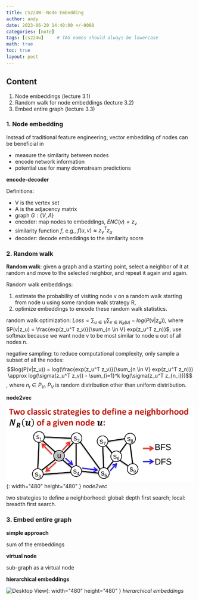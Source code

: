 ```yaml
---
title: CS224W--Node Embedding
author: andy
date: 2023-06-20 14:40:00 +/-0080
categories: [note]
tags: [cs224w]     # TAG names should always be lowercase
math: true
toc: true
layout: post
---
```


## Content
1. Node embeddings (lecture 3.1)
2. Random walk for node embeddings  (lecture 3.2)
3. Embed entire graph (lecture 3.3)

### 1. Node embedding
Instead of traditional feature engineering, vector embedding of nodes can be beneficial in
 - measure the similarity between nodes
 - encode network information
 - potential use for many downstream predictions

**encode-decoder**

Definitions:
- V is the vertex set
- A is the adjacency matrix
- graph $G : \{ V, A \}$
- encoder: map nodes to embeddings, $ENC(v) = z_v$
- similarity function $f$, e.g., $f(u,v) \approx z_v^T z_u$
- decoder: decode embeddings to the similarity score

### 2. Random walk
**Random walk**: given a graph and a starting point, select a neighbor of it at random and move to the selected neighbor, and repeat it again and again.

Random walk embeddings: 
1) estimate the probability of visiting node v on a random walk starting from node u using some random walk strategy R,
2) optimize embeddings to encode these random walk statistics.

random walk optimization:
$Loss = \sum_{u \in V} \sum_{v \in N_R(u)} - log(P(v|z_u))$,
where $P(v|z_u) = \frac{exp(z_u^T z_v)}{\sum_{n \in V} exp(z_u^T z_n)}$, use softmax because we want node v to be most similar to node u out of all nodes n.

negative sampling: 
to reduce computational complexity, only sample a subset of all the nodes:
$$log(P(v|z_u)) = log(\frac{exp(z_u^T z_v)}{\sum_{n \in V} exp(z_u^T z_n)}) \approx log(\sigma(z_u^T z_v)) - \sum_{i=1}^k log(\sigma(z_u^T z_{n_i}))$$, where $n_i \in P_V$, $P_V$ is random distribution other than uniform distribution.

**node2vec**

![Desktop View](/assets/img/post/2023-06-23-node2vec.png){: width="480" height="480" }
_node2vec_

two strategies to define a neighborhood:
global: depth first search; local: breadth first search.


### 3. Embed entire graph

**simple approach**

sum of the embeddings

**virtual node**

sub-graph as a virtual node

**hierarchical embeddings**

![Desktop View](/assets/img/post/2023-06-23-hierarchicalembeddings.png){: width="480" height="480" }
_hierarchical embeddings_
